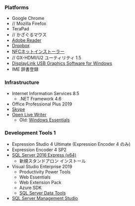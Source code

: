 ### Platforms
* Google Chrome
* // Mozilla Firefox
* TeraPad
* // かざぐるマウス
* [Adobe Reader](https://get.adobe.com/jp/reader/)
* [Dropbox](https://www.dropbox.com/)
* [NFCネットインストーラー](http://www.sony.co.jp/Products/felica/consumer/download/netinstaller.html)
* // GX-HDMI/U2 ユーティリティ 1.5
* [DisplayLink USB Graphics Software for Windows](http://www.displaylink.com/downloads/windows)
* IME 辞書登録

### Infrastructure
* Internet Information Services 8.5
  * .NET Framework 4.6
* Office Professional Plus 2019
* [Skype](http://www.skype.com/)
* [Open Live Writer](https://www.microsoft.com/ja-jp/store/p/open-live-writer/9nblggh5279m)
  * Old: [Windows Essentials](http://windows.microsoft.com/ja-jp/windows-live/essentials)

### Development Tools 1
* Expression Studio 4 Ultimate (Expression Encoder 4 のみ)
* Expression Encoder 4 SP2
* [SQL Server 2016 Express (x64)](https://www.microsoft.com/ja-JP/download/details.aspx?id=52679)
  * 新規スタンドアロン インストール
* Visual Studio Enterprise 2019
  * Productivity Power Tools
  * Web Essentials
  * Web Extension Pack
  * Azure SDK
  * [SQL Server Data Tools](https://msdn.microsoft.com/ja-JP/library/mt204009.aspx)
* [SQL Server Management Studio](https://msdn.microsoft.com/ja-jp/library/mt238290.aspx)
